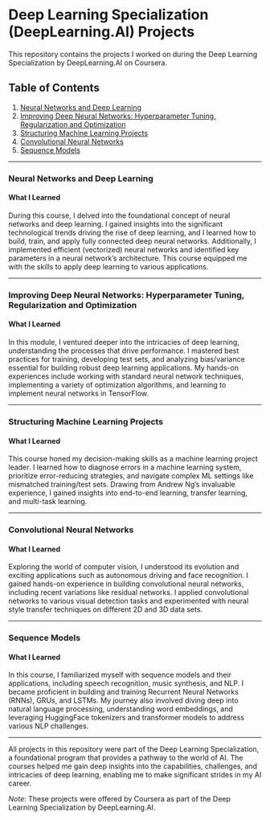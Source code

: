# Deep Learning Specialization (DeepLearning.AI) Projects

This repository contains the projects I worked on during the Deep Learning Specialization by DeepLearning.AI on Coursera.

## Table of Contents

1. [Neural Networks and Deep Learning](#neural-networks-and-deep-learning)
2. [Improving Deep Neural Networks: Hyperparameter Tuning, Regularization and Optimization](#improving-deep-neural-networks)
3. [Structuring Machine Learning Projects](#structuring-machine-learning-projects)
4. [Convolutional Neural Networks](#convolutional-neural-networks)
5. [Sequence Models](#sequence-models)

---

### Neural Networks and Deep Learning
  
#### What I Learned

During this course, I delved into the foundational concept of neural networks and deep learning. I gained insights into the significant technological trends driving the 
rise of deep learning, and I learned how to build, train, and apply fully connected deep neural networks. Additionally, I implemented efficient (vectorized) neural networks 
and identified key parameters in a neural network’s architecture. This course equipped me with the skills to apply deep learning to various applications.

---

### Improving Deep Neural Networks: Hyperparameter Tuning, Regularization and Optimization

  
#### What I Learned

In this module, I ventured deeper into the intricacies of deep learning, understanding the processes that drive performance. I mastered best practices for training, 
developing test sets, and analyzing bias/variance essential for building robust deep learning applications. My hands-on experiences include working with standard 
neural network techniques, implementing a variety of optimization algorithms, and learning to implement neural networks in TensorFlow.

---

### Structuring Machine Learning Projects

  
#### What I Learned

This course honed my decision-making skills as a machine learning project leader. I learned how to diagnose errors in a machine learning system, 
prioritize error-reducing strategies, and navigate complex ML settings like mismatched training/test sets. Drawing from Andrew Ng’s invaluable experience, 
I gained insights into end-to-end learning, transfer learning, and multi-task learning.

---

### Convolutional Neural Networks
  
#### What I Learned

Exploring the world of computer vision, I understood its evolution and exciting applications such as autonomous driving and face recognition. I gained hands-on 
experience in building convolutional neural networks, including recent variations like residual networks. I applied convolutional networks to various visual detection 
tasks and experimented with neural style transfer techniques on different 2D and 3D data sets.

---

### Sequence Models

  
#### What I Learned

In this course, I familiarized myself with sequence models and their applications, including speech recognition, music synthesis, and NLP. I became proficient 
in building and training Recurrent Neural Networks (RNNs), GRUs, and LSTMs. My journey also involved diving deep into natural language processing, understanding word 
embeddings, and leveraging HuggingFace tokenizers and transformer models to address various NLP challenges.

---

All projects in this repository were part of the Deep Learning Specialization, a foundational program that provides a pathway to the world of AI. The courses helped me gain deep insights into the capabilities, challenges, and intricacies of deep learning, enabling me to make significant strides in my AI career. 

*Note*: These projects were offered by Coursera as part of the Deep Learning Specialization by DeepLearning.AI.
